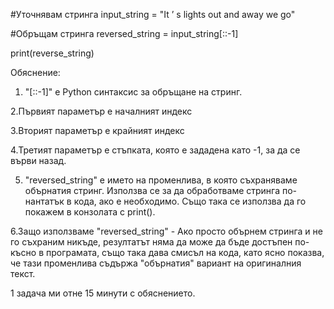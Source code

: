 #Уточнявам стринга
input_string = "It ’ s lights out and away we go"

#Обръщам стринга
reversed_string = input_string[::-1]

print(reverse_string)






Обяснение:

1. "[::-1]" е Python синтаксис за обръщане на стринг.

2.Първият параметър е началният индекс 

3.Вторият параметър е крайният индекс 

4.Третият параметър е стъпката, която е зададена като -1, за да се върви назад.

5. "reversed_string" е името на променлива, в която съхраняваме обърнатия стринг. Използва се за да обработваме стринга по-нантатък в кода, ако е необходимо.
Също така се използва да го покажем в конзолата с print().

6.Защо използваме "reversed_string" - Ако просто обърнем стринга и не го съхраним никъде, резултатът няма да може да бъде достъпен по-късно в програмата, 
също така дава смисъл на кода, като ясно показва, че тази променлива съдържа "обърнатия" вариант на оригиналния текст.


1 задача ми отне 15 минути с обяснението.
